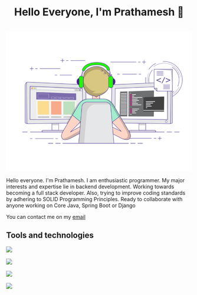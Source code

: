 <h1 align="center"> Hello Everyone, I'm Prathamesh 👋</h1>
<br>
<img src="Assets/programming.gif">

<p>
  Hello everyone. I'm Prathamesh. I am enthusiastic programmer. My major interests and expertise lie in backend development. Working towards becoming a full stack developer. Also, trying to improve coding standards by adhering to SOLID Programming Principles. Ready to collaborate with anyone working on Core Java, Spring Boot or Django
</p>
<p>
  You can contact me on my <a href="mailto:prathameshsahasrabuddhe@gmail.com">email</a>
</p>

## Tools and technologies
<p>
  <a href="https://skillicons.dev">
    <img src="https://skillicons.dev/icons?i=cpp,python,java" />
  </a>
</p>
<p>
  <a href="https://skillicons.dev">
    <img src="https://skillicons.dev/icons?i=spring,django,flask" />
  </a>
</p>
<p>
  <a href="https://skillicons.dev">
    <img src="https://skillicons.dev/icons?i=mysql,firebase" />
  </a>
</p>
<p>
  <a href="https://skillicons.dev">
    <img src="https://skillicons.dev/icons?i=git,github,vscode,idea" />
  </a>
</p>
